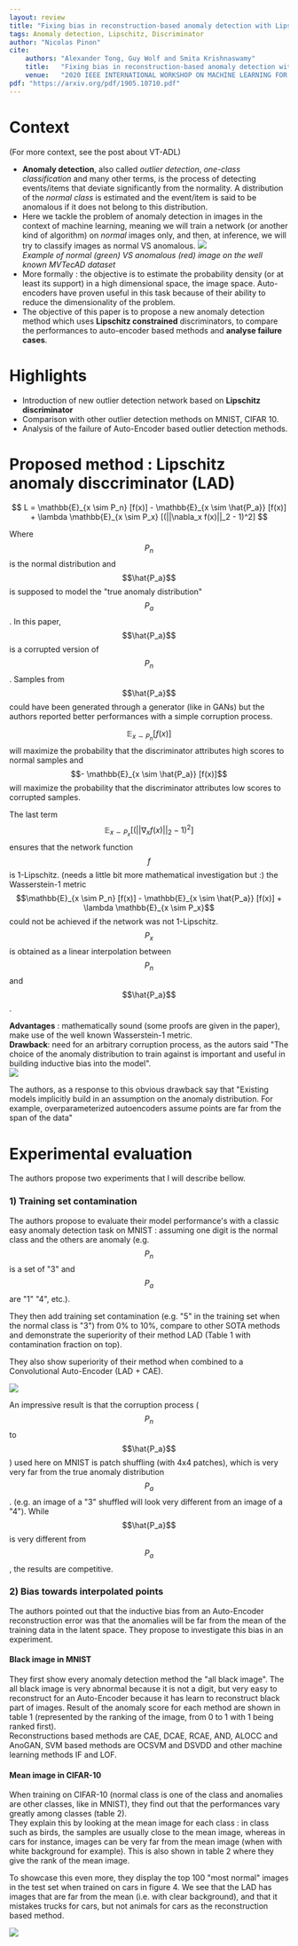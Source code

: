 ```yaml
---
layout: review
title: "Fixing bias in reconstruction-based anomaly detection with Lipschitz discriminators"
tags: Anomaly detection, Lipschitz, Discriminator
author: "Nicolas Pinon"
cite:
    authors: "Alexander Tong, Guy Wolf and Smita Krishnaswamy"
    title:   "Fixing bias in reconstruction-based anomaly detection with Lipschitz discriminators"
    venue:   "2020 IEEE INTERNATIONAL WORKSHOP ON MACHINE LEARNING FOR SIGNAL PROCESSING"
pdf: "https://arxiv.org/pdf/1905.10710.pdf"
---
```



# Context
(For more context, see the post about VT-ADL)
* **Anomaly detection**, also called *outlier detection*, *one-class classification* and many other terms, is the process of detecting events/items that deviate significantly from the normality. A distribution of the *normal class* is estimated and the event/item is said to be anomalous if it does not belong to this distribution.
* Here we tackle the problem of anomaly detection in images in the context of machine learning, meaning we will train a network (or another kind of algorithm) on *normal* images only, and then, at inference, we will try to classify images as normal VS anomalous.
![](/collections/images/VT-ADL/mvtec_ad.jpg)  
*Example of normal (green) VS anomalous (red) image on the well known MVTecAD dataset*
* More formally : the objective is to estimate the probability density (or at least its support) in a high dimensional space, the image space. Auto-encoders have proven useful in this task because of their ability to reduce the dimensionality of the problem.
* The objective of this paper is to propose a new anomaly detection method which uses **Lipschitz constrained** discriminators, to compare the performances to auto-encoder based methods and **analyse failure cases**.


# Highlights

* Introduction of new outlier detection network based on **Lipschitz discriminator**
* Comparison with other outlier detection methods on MNIST, CIFAR 10.
* Analysis of the failure of Auto-Encoder based outlier detection methods.

# Proposed method : Lipschitz anomaly disccriminator (LAD)

$$ L = \mathbb{E}_{x \sim P_n} [f(x)] -  \mathbb{E}_{x \sim \hat{P_a}} [f(x)] + \lambda \mathbb{E}_{x \sim P_x} [(||\nabla_x f(x)||_2 - 1)^2] $$

Where $$P_n$$ is the normal distribution and $$\hat{P_a}$$ is supposed to model the "true anomaly distribution" $$P_a$$. In this paper, $$\hat{P_a}$$ is a corrupted version of $$P_n$$. Samples from $$\hat{P_a}$$ could have been generated through a generator (like in GANs) but the authors reported better performances with a simple corruption process.

$$\mathbb{E}_{x \sim P_n} [f(x)]$$ will maximize the probability that the discriminator attributes high scores to normal samples and $$-  \mathbb{E}_{x \sim \hat{P_a}} [f(x)]$$ will maximize the probability that the discriminator attributes low scores to corrupted samples.

The last term $$\mathbb{E}_{x \sim P_x} [(||\nabla_x f(x)||_2 - 1)^2]$$ ensures that the network function $$f$$ is 1-Lipschitz. (needs a little bit more mathematical investigation but :) the Wasserstein-1 metric $$\mathbb{E}_{x \sim P_n} [f(x)] -  \mathbb{E}_{x \sim \hat{P_a}} [f(x)] + \lambda \mathbb{E}_{x \sim P_x}$$ could not be achieved if the network was not 1-Lipschitz.
$$P_x$$ is obtained as a linear interpolation between $$P_n$$ and $$\hat{P_a}$$.

**Advantages** : mathematically sound (some proofs are given in the paper), make use of the well known Wasserstein-1 metric.  
**Drawback**: need for an arbitrary corruption process, as the autors said "The choice of the anomaly distribution to train against is important and useful in building inductive bias into the model".  
![](/collections/images/lipschitz_anomaly/fig_methode.jpg) 

The authors, as a response to this obvious drawback say that "Existing models implicitly build in an assumption on the anomaly distribution. For example, overparameterized autoencoders assume points are far from the span of the data"

# Experimental evaluation
The authors propose two experiments that I will describe bellow.

### 1) Training set contamination

The authors propose to evaluate their model performance's with a classic easy anomaly detection task on MNIST : assuming one digit is the normal class and the others are anomaly (e.g. $$P_n$$ is a set of "3" and $$P_a$$ are "1" "4", etc.).

They then add training set contamination (e.g. "5" in the training set when the normal class is "3") from 0% to 10%, compare to other SOTA methods and demonstrate the superiority of their method LAD (Table 1 with contamination fraction on top).

They also show superiority of their method when combined to a Convolutional Auto-Encoder (LAD + CAE).


![](/collections/images/lipschitz_anomaly/fig_results.jpg) 

An impressive result is that the corruption process ($$P_n$$ to $$\hat{P_a}$$) used here on MNIST is patch shuffling (with 4x4 patches), which is very very far from the true anomaly distribution $$P_a$$. (e.g. an image of a "3" shuffled will look very different from an image of a "4").
While $$\hat{P_a}$$ is very different from $$P_a$$, the results are competitive.

### 2) Bias towards interpolated points

The authors pointed out that the inductive bias from an Auto-Encoder reconstruction error was that the anomalies will be far from the mean of the training data in the latent space. They propose to investigate this bias in an experiment.

#### Black image in MNIST
They first show every anomaly detection method the "all black image". The all black image is very abnormal because it is not a digit, but very easy to reconstruct for an Auto-Encoder because it has learn to reconstruct black part of images. Result of the anomaly score for each method are shown in table 1 (represented by the ranking of the image, from 0 to 1 with 1 being ranked first).  
Reconstructions based methods are CAE, DCAE, RCAE, AND, ALOCC and AnoGAN, SVM based methods are OCSVM and DSVDD and other machine learning methods IF and LOF.

#### Mean image in CIFAR-10
	
When training on CIFAR-10 (normal class is one of the class and anomalies are other classes, like in MNIST), they find out that the performances vary greatly among classes (table	2).  
They explain this by looking at the mean image for each class : in class such as birds, the samples are usually close to the mean image, whereas in cars for instance, images can be very far from the mean image (when with white background for example). This is also shown in table 2 where they give the rank of the mean image.

To showcase this even more, they display the top 100 "most normal" images in the test set when trained on cars in figure 4. We see that the LAD has images that are far from the mean (i.e. with clear background), and that it mistakes trucks for cars, but not animals for cars as the reconstruction based method.

![](/collections/images/lipschitz_anomaly/fig_bias.jpg) 

